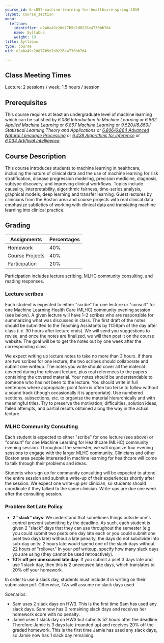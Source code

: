 ```yaml
---
course_id: 6-s897-machine-learning-for-healthcare-spring-2019
layout: course_section
menu:
  leftnav:
    identifier: d2a8a49c20d77b5d7d0226e4730bb7d4
    name: Syllabus
    weight: 10
title: Syllabus
type: course
uid: d2a8a49c20d77b5d7d0226e4730bb7d4

---
```


Class Meeting Times
-------------------

Lecture: 2 sessions / week; 1.5 hours / session

Prerequisites
-------------

This course requires at least an undergraduate level of machine learning which can be satisfied by _6.036 Introduction to Machine Learning_ or _6.862 Applied Machine Learning_ or _[6.867 Machine Learning](/courses/6-867-machine-learning-fall-2006/)_ or _9.520J/6.860J Statistical Learning Theory and Applications_ or _[6.806/6.864 Advanced Natural Language Processing](/courses/6-864-advanced-natural-language-processing-fall-2005/)_ or _[6.438 Algorithms for Inference](/courses/6-438-algorithms-for-inference-fall-2014/)_ or _[6.034 Artificial Intelligence](/courses/6-034-artificial-intelligence-fall-2010/)._

Course Description
------------------

This course introduces students to machine learning in healthcare, including the nature of clinical data and the use of machine learning for risk stratification, disease progression modeling, precision medicine, diagnosis, subtype discovery, and improving clinical workflows. Topics include causality, interpretability, algorithmic fairness, time-series analysis, graphical models, deep learning and transfer learning. Guest lectures by clinicians from the Boston area and course projects with real clinical data emphasize subtleties of working with clinical data and translating machine learning into clinical practice.

Grading
-------

| Assignments | Percentages |
| --- | --- |
| Homework | 40% |
| Course Projects | 40% |
| Participation | 20% 

Participation includes lecture scribing, MLHC community consulting, and reading responses.

### Lecture scribes

Each student is expected to either "scribe" for one lecture or "consult" for one Machine Learning Health Care (MLHC) community evening session (see below). A given lecture will have 1–2 scribes who are responsible for summarizing what was discussed in class. The first draft of the notes should be submitted to the Teaching Assistants by 11:59pm of the day after class (i.e. 30 hours after lecture ends). We will send you suggestions to revise, and once the notes are finalized, we will then post it on the course website. The goal will be to get the notes out by one week after the corresponding class.

We expect writing up lecture notes to take no more than 3 hours. If there are two scribes for one lecture, the two scribes should collaborate and submit one writeup. The notes you write should cover all the material covered during the relevant lecture, plus real references to the papers containing the covered material. Your notes should be understandable to someone who has not been to the lecture. You should write in full sentences where appropriate; point form is often too terse to follow without a sound track (though occasionally it is appropriate). Use numbered sections, subsections, etc. to organize the material hierarchically and with meaningful titles. Try to preserve the motivation, difficulties, solution ideas, failed attempts, and partial results obtained along the way in the actual lecture. 

### MLHC Community Consulting

Each student is expected to either "scribe" for one lecture (see above) or "consult" for one Machine Learning for Healthcare (MLHC) community evening session. Throughout the semester, we will organize four evening sessions to engage with the larger MLHC community. Clinicians and other Boston area people interested in machine learning for healthcare will come to talk through their problems and ideas.

Students who sign up for community consulting will be expected to attend the entire session and submit a write-up of their experiences shortly after the session. We expect one write-up per clinician, so students should coordinate if they talked to the same clinician. Write-ups are due one week after the consulting session.

### Problem Set Late Policy

*   **2 "slack" days**: We understand that sometimes things outside one's control prevent submitting by the deadline. As such, each student is given 2 "slack" days that they can use throughout the semester (e.g. you could submit two psets one day late each or you could submit one pset two days late) without a late penalty. the days do not subdivide into sub-day units: 2 hours late would spend one of the slack days without 22 hours of "rollover." In your pdf writeup, specify how many slack days you are using (they cannot be used retroactively).
*   **10% off per unexcused late day**: If you submit a pset 3 days late and use 1 slack day, then this is 2 unexcused late days, which translates to 20% off your homework.

In order to use a slack day, students must include it in writing on their submission pdf. Otherwise, TAs will assume no slack days used.

Scenarios:

*   Sam uses 2 slack days on HW3. This is the first time Sam has used any slack days. Sam now has 0 remaining slack days and receives her homework score with no penalty.
*   Jamie uses 1 slack day on HW3 but submits 52 hours after the deadline. Therefore Jamie is 3 days late (rounded up) and receives 20% off the graded homework. This is the first time Jamie has used any slack days, so Jamie now has 1 slack day remaining.